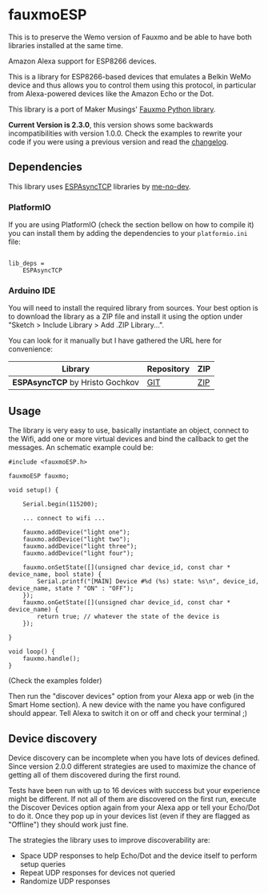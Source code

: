 # fauxmoESP
This is to preserve the Wemo version of Fauxmo and be able to have both libraries installed at the same time.

Amazon Alexa support for ESP8266 devices.

This is a library for ESP8266-based devices that emulates a Belkin WeMo device and thus allows you to control them using this protocol, in particular from Alexa-powered devices like the Amazon Echo or the Dot.

This library is a port of Maker Musings' [Fauxmo Python library][6].

**Current Version is 2.3.0**, this version shows some backwards incompatibilities with version 1.0.0. Check the examples to rewrite your code if you were using a previous version and read the [changelog](CHANGELOG.md).

## Dependencies

This library uses [ESPAsyncTCP][3] libraries by [me-no-dev][5].

### PlatformIO

If you are using PlatformIO (check the section bellow on how to compile it) you can install them by adding the dependencies to your ```platformio.ini``` file:

```

lib_deps =
    ESPAsyncTCP
```

### Arduino IDE

You will need to install the required library from sources. Your best option is to download the library as a ZIP file and install it using the option under "Sketch > Include Library > Add .ZIP Library...".

You can look for it manually but I have gathered the URL here for convenience:

|Library|Repository|ZIP|
|-|-|-|
|**ESPAsyncTCP** by Hristo Gochkov|[GIT](https://github.com/me-no-dev/ESPAsyncTCP)|[ZIP](https://github.com/me-no-dev/ESPAsyncTCP/archive/master.zip)|

## Usage

The library is very easy to use, basically instantiate an object, connect to the Wifi, add one or more virtual devices and bind the callback to get the messages. An schematic example could be:

```
#include <fauxmoESP.h>

fauxmoESP fauxmo;

void setup() {

    Serial.begin(115200);

    ... connect to wifi ...

    fauxmo.addDevice("light one");
    fauxmo.addDevice("light two");
    fauxmo.addDevice("light three");
    fauxmo.addDevice("light four");

    fauxmo.onSetState([](unsigned char device_id, const char * device_name, bool state) {
        Serial.printf("[MAIN] Device #%d (%s) state: %s\n", device_id, device_name, state ? "ON" : "OFF");
    });
    fauxmo.onGetState([](unsigned char device_id, const char * device_name) {
        return true; // whatever the state of the device is
    });

}

void loop() {
    fauxmo.handle();
}

```

(Check the examples folder)

Then run the "discover devices" option from your Alexa app or web (in the Smart Home section). A new device with the name you have configured should appear. Tell Alexa to switch it on or off and check your terminal ;)

## Device discovery

Device discovery can be incomplete when you have lots of devices defined. Since version 2.0.0 different strategies are used to maximize the chance of getting all of them discovered during the first round.

Tests have been run with up to 16 devices with success but your experience might be different. If not all of them are discovered on the first run, execute the Discover Devices option again from your Alexa app or tell your Echo/Dot to do it. Once they pop up in your devices list (even if they are flagged as "Offline") they should work just fine.

The strategies the library uses to improve discoverability are:

* Space UDP responses to help Echo/Dot and the device itself to perform setup queries
* Repeat UDP responses for devices not queried
* Randomize UDP responses

[1]:https://github.com/esp8266/Arduino
[2]:http://docs.platformio.org/en/stable/platforms/espressif8266.html#using-arduino-framework-with-staging-version
[3]:https://github.com/me-no-dev/ESPAsyncTCP
[5]:https://github.com/me-no-dev
[6]:https://github.com/makermusings/fauxmo
